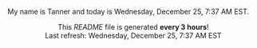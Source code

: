 My name is Tanner and today is Wednesday, December 25, 7:37 AM EST.

<p align="center">This <i>README</i> file is generated <b>every 3 hours</b>!</br>Last refresh: Wednesday, December 25, 7:37 AM EST<br /></p>
